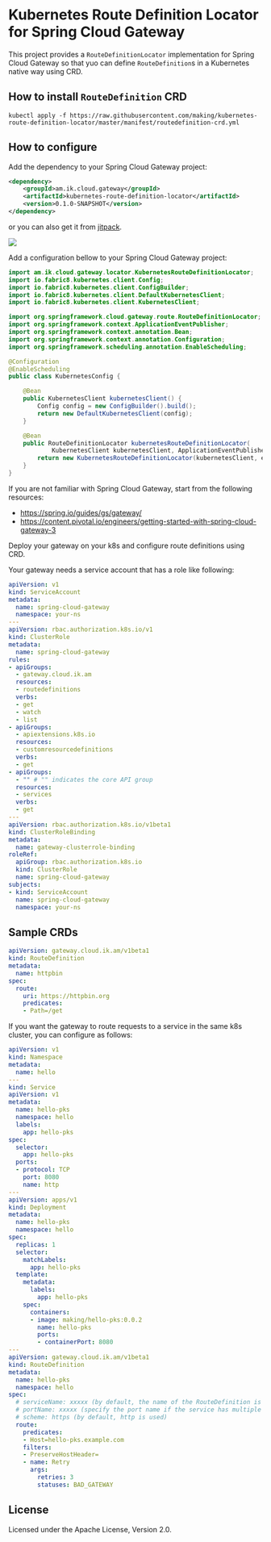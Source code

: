 # Kubernetes Route Definition Locator for Spring Cloud Gateway

This project provides a `RouteDefinitionLocator` implementation for Spring Cloud Gateway so that yuo can define `RouteDefinition`s in a Kubernetes native way using CRD.

## How to install `RouteDefinition` CRD

```
kubectl apply -f https://raw.githubusercontent.com/making/kubernetes-route-definition-locator/master/manifest/routedefinition-crd.yml
```

## How to configure

Add the dependency to your Spring Cloud Gateway project:

```xml
<dependency>
    <groupId>am.ik.cloud.gateway</groupId>
    <artifactId>kubernetes-route-definition-locator</artifactId>
    <version>0.1.0-SNAPSHOT</version>
</dependency>
```

or you can also get it from [jitpack](https://jitpack.io/#making/kubernetes-route-definition-locator).

[![](https://jitpack.io/v/making/kubernetes-route-definition-locator.svg)](https://jitpack.io/#making/kubernetes-route-definition-locator)

Add a configuration bellow to your Spring Cloud Gateway project:

```java
import am.ik.cloud.gateway.locator.KubernetesRouteDefinitionLocator;
import io.fabric8.kubernetes.client.Config;
import io.fabric8.kubernetes.client.ConfigBuilder;
import io.fabric8.kubernetes.client.DefaultKubernetesClient;
import io.fabric8.kubernetes.client.KubernetesClient;

import org.springframework.cloud.gateway.route.RouteDefinitionLocator;
import org.springframework.context.ApplicationEventPublisher;
import org.springframework.context.annotation.Bean;
import org.springframework.context.annotation.Configuration;
import org.springframework.scheduling.annotation.EnableScheduling;

@Configuration
@EnableScheduling
public class KubernetesConfig {

	@Bean
	public KubernetesClient kubernetesClient() {
		Config config = new ConfigBuilder().build();
		return new DefaultKubernetesClient(config);
	}

	@Bean
	public RouteDefinitionLocator kubernetesRouteDefinitionLocator(
			KubernetesClient kubernetesClient, ApplicationEventPublisher eventPublisher) {
		return new KubernetesRouteDefinitionLocator(kubernetesClient, eventPublisher);
	}
}
```

If you are not familiar with Spring Cloud Gateway, start from the following resources:

* https://spring.io/guides/gs/gateway/
* https://content.pivotal.io/engineers/getting-started-with-spring-cloud-gateway-3


Deploy your gateway on your k8s and configure route definitions using CRD.

Your gateway needs a service account that has a role like following:

```yaml
apiVersion: v1
kind: ServiceAccount
metadata:
  name: spring-cloud-gateway
  namespace: your-ns
---
apiVersion: rbac.authorization.k8s.io/v1
kind: ClusterRole
metadata:
  name: spring-cloud-gateway
rules:
- apiGroups:
  - gateway.cloud.ik.am
  resources:
  - routedefinitions
  verbs:
  - get
  - watch
  - list
- apiGroups:
  - apiextensions.k8s.io
  resources:
  - customresourcedefinitions
  verbs:
  - get
- apiGroups:
  - "" # "" indicates the core API group
  resources:
  - services
  verbs:
  - get
---
apiVersion: rbac.authorization.k8s.io/v1beta1
kind: ClusterRoleBinding
metadata:
  name: gateway-clusterrole-binding
roleRef:
  apiGroup: rbac.authorization.k8s.io
  kind: ClusterRole
  name: spring-cloud-gateway
subjects:
- kind: ServiceAccount
  name: spring-cloud-gateway
  namespace: your-ns
```


## Sample CRDs

```yaml
apiVersion: gateway.cloud.ik.am/v1beta1
kind: RouteDefinition
metadata:
  name: httpbin
spec:
  route:
    uri: https://httpbin.org
    predicates:
    - Path=/get
```

If you want the gateway to route requests to a service in the same k8s cluster, you can configure as follows:

```yaml
apiVersion: v1
kind: Namespace
metadata:
  name: hello
---
kind: Service
apiVersion: v1
metadata:
  name: hello-pks
  namespace: hello
  labels:
    app: hello-pks
spec:
  selector:
    app: hello-pks
  ports:
  - protocol: TCP
    port: 8080
    name: http
---
apiVersion: apps/v1
kind: Deployment
metadata:
  name: hello-pks
  namespace: hello
spec:
  replicas: 1
  selector:
    matchLabels:
      app: hello-pks
  template:
    metadata:
      labels:
        app: hello-pks
    spec:
      containers:
      - image: making/hello-pks:0.0.2
        name: hello-pks
        ports:
        - containerPort: 8080
---
apiVersion: gateway.cloud.ik.am/v1beta1
kind: RouteDefinition
metadata:
  name: hello-pks
  namespace: hello
spec:
  # serviceName: xxxxx (by default, the name of the RouteDefinition is used)
  # portName: xxxxx (specify the port name if the service has multiple ports)
  # scheme: https (by default, http is used)
  route:
    predicates:
    - Host=hello-pks.example.com
    filters:
    - PreserveHostHeader=
    - name: Retry
      args:
        retries: 3
        statuses: BAD_GATEWAY
```

## License

Licensed under the Apache License, Version 2.0.